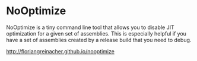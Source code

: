 NoOptimize
==========

NoOptimize is a tiny command line tool that allows you to disable JIT optimization for a given set of assemblies. This is especially helpful if you have a set of assemblies created by a release build that you need to debug.

http://floriangreinacher.github.io/nooptimize
